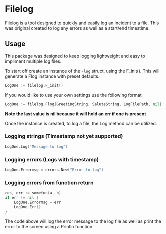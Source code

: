 # Filelog

Filelog is a tool designed to quickly and easily log an incident to a file. This was original created to log any errors as well as a start/end timestime.

## Usage

This package was designed to keep logging lightweight and easy to impliment multiple log files. 

To start off create an instance of the ``` Flog ``` struct, using the F_init(). This will generate a Flog instance with preset defaults. 

```go 
LogOne := filelog.F_init() 
```

If you would like to use your own settings use the following format

```go
LogOne := filelog.Flog{GreetingString, SaluteString, LogFilePath, nil}
```
**Note the last value is nil because it will hold an err if one is present**

Once the instance is created, to log a file, the Log method can be utilized.

### Logging strings (Timestamp not yet supported)

```go
LogOne.Log("Message to log")
```
### Logging errors (Logs with timestamp)

```go
LogOne.Errormsg = errors.New("Error to log")
``` 

### Logging errors from function return

```go
res, err := somefun(a, b)
if err != nil {
	LogOne.Errormsg = err
	LogOne.Err()
}
```
The code above will log the error message to the log file as well as print the error to the screen using a Println function.